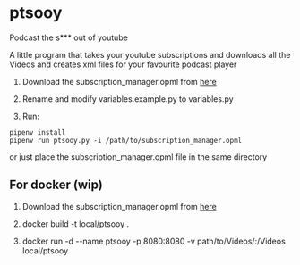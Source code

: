 # ptsooy
Podcast the s\*\*\* out of youtube

A little program that takes your youtube subscriptions and downloads all the Videos and creates xml files for your favourite podcast player

1. Download the subscription_manager.opml from [here](https://www.youtube.com/subscription_manager)

1. Rename and modify variables.example.py to variables.py

1. Run:
  ```
  pipenv install
  pipenv run ptsooy.py -i /path/to/subscription_manager.opml
  ```
  or just place the subscription_manager.opml file in the same directory


## For docker (wip)
1. Download the subscription_manager.opml from [here](https://www.youtube.com/subscription_manager)

1. docker build -t local/ptsooy .

1. docker run -d --name ptsooy -p 8080:8080 -v path/to/Videos/:/Videos local/ptsooy
